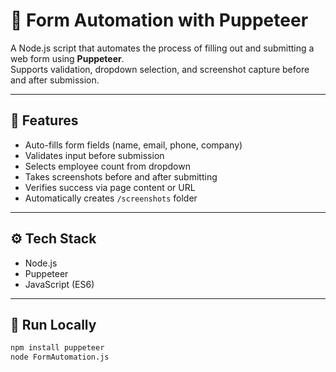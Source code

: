 # 🧾 Form Automation with Puppeteer

A Node.js script that automates the process of filling out and submitting a web form using **Puppeteer**.  
Supports validation, dropdown selection, and screenshot capture before and after submission.

---

## 🔧 Features

- Auto-fills form fields (name, email, phone, company)
- Validates input before submission
- Selects employee count from dropdown
- Takes screenshots before and after submitting
- Verifies success via page content or URL
- Automatically creates `/screenshots` folder

---

## ⚙️ Tech Stack

- Node.js
- Puppeteer
- JavaScript (ES6)

---

## 🚀 Run Locally

```bash
npm install puppeteer
node FormAutomation.js
